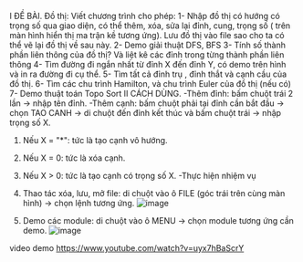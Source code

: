 
I ĐỀ BÀI.
Đồ thị: Viết chương trình cho phép:
1- Nhập đồ thị có hướng có trọng số qua giao diện, có thể thêm, xóa, sửa  lại đỉnh, cung, trọng số ( trên màn hình hiển thị ma trận kề tương ứng). Lưu đồ thị vào file sao cho ta có thể vẽ lại đồ thị về sau này.
2- Demo giải thuật DFS, BFS 
3- Tính số thành phần liên thông của đồ thị? Và liệt kê các đỉnh trong từng thành phần liên thông
4- Tìm đường đi ngắn nhất từ đỉnh X đến đỉnh Y, có demo trên hình và in ra đường đi cụ thể.
5- Tìm tất cả đỉnh trụ , đỉnh thắt và cạnh cầu của đồ thị.
6- Tìm các chu trình Hamilton, và chu trình Euler của đồ thị (nếu có)
7- Demo thuật toán Topo Sort
II CÁCH DÙNG.
-Thêm đỉnh: bấm chuột trái 2 lần -> nhập tên đỉnh.
-Thêm cạnh: bấm chuột phải tại đỉnh cần bắt đầu -> chọn TAO CANH -> di chuột đến đỉnh kết thúc và bấm chuột trái -> nhập trọng số X.
1. Nếu X = "*": tức là tạo cạnh vô hướng.
2. Nếu X = 0: tức là xóa cạnh.
3. Nếu X > 0: tức là tạo cạnh có trọng số X.
-Thực hiện nhiệm vụ
1. Thao tác xóa, lưu, mở file: di chuột vào ô FILE (góc trái trên cùng màn hình) -> chọn lệnh tương ứng.
![image](https://user-images.githubusercontent.com/108580228/177124533-1088b4b4-73ea-4c28-96a9-b9d8090c059a.png)

2. Demo các module: di chuột vào ô MENU -> chọn module tương ứng cần demo.
 ![image](https://user-images.githubusercontent.com/108580228/177124614-1ae42473-752c-428e-8fbb-7b5f9182f8a4.png)


video demo https://www.youtube.com/watch?v=uyx7hBaScrY
